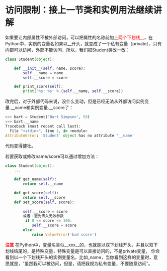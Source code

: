 # 访问限制：接上一节类和实例用法继续讲解
如果要让内部属性不被外部访问，可以把属性的名称前加上<font color=#FF000 >两个下划线__</font>，在Python中，实例的变量名如果以__开头，就变成了一个私有变量（private），只有内部可以访问，外部不能访问，所以，我们把Student类改一改：

```py
class Student(object):

    def __init__(self, name, score):
        self.__name = name
        self.__score = score

    def print_score(self):
        print('%s: %s' % (self.__name, self.__score))   
```
改完后，对于外部代码来说，没什么变动，但是已经无法从外部访问实例变量.__name和实例变量.__score了：
```py
>>> bart = Student('Bart Simpson', 59)
>>> bart.__name
Traceback (most recent call last):
  File "<stdin>", line 1, in <module>
AttributeError: 'Student' object has no attribute '__name'
```
代码变得健壮。

若要获取或修改name/score可以通过增加方法：
```py
class Student(object):
    ...

    def get_name(self):
        return self.__name

    def get_score(self):
        return self.__score
    def set_score(self, score):
       
        self.__score = score
        或者：避免传入无效参数
         if 0 <= score <= 100:
            self.__score = score
        else:
            raise ValueError('bad score')
```

<font color=#FF000 >**注意**</font>
在Python中，变量名类似__xxx__的，也就是以双下划线开头，并且以双下划线结尾的，是特殊变量，特殊变量是可以直接访问的，不是private变量，
你会看到以一个下划线开头的实例变量名，比如_name，当你看到这样的变量时，意思就是，“虽然我可以被访问，但是，请把我视为私有变量，不要随意访问”。
